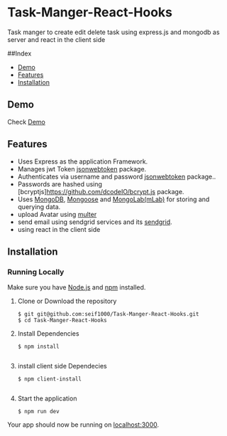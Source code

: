 # Task-Manger-React-Hooks
Task manger to create edit delete task using express.js and mongodb as server and react in the client side


##Index

+ [Demo](#demo)
+ [Features](#features)
+ [Installation](#installation)

## Demo<a name="demo"></a>
Check [Demo](https://immense-coast-59384.herokuapp.com/)


## Features<a name="features"></a>
+ Uses Express as the application Framework.
+ Manages jwt Token [jsonwebtoken](https://github.com/auth0/node-jsonwebtoken) package.
+ Authenticates via username and password [jsonwebtoken](https://github.com/auth0/node-jsonwebtoken) package..
+ Passwords are hashed using [bcryptjs]https://github.com/dcodeIO/bcrypt.js package.
+ Uses [MongoDB](https://github.com/mongodb/mongo), [Mongoose](https://github.com/Automattic/mongoose) and [MongoLab(mLab)](https://mlab.com/) for storing and querying data.
+ upload Avatar using [multer](https://github.com/expressjs/multer)
+ send email using sendgrid services and its [sendgrid](https://github.com/sendgrid/sendgrid-nodejs).
+ using react in the client side


## Installation<a name="installation"></a>
### Running Locally
Make sure you have [Node.js](https://nodejs.org/) and [npm](https://www.npmjs.com/) installed.

1. Clone or Download the repository

	```
	$ git git@github.com:seif1000/Task-Manger-React-Hooks.git
	$ cd Task-Manger-React-Hooks
	```
2. Install Dependencies

	```
	$ npm install 
  
	```
 3. install client side Dependecies
 	```
	$ npm client-install
  
	```
 

4. Start the application

	```
	$ npm run dev
	```
Your app should now be running on [localhost:3000](http://localhost:3000/).
